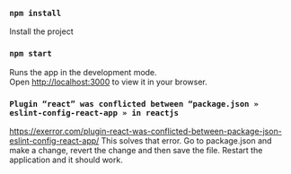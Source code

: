 ### `npm install`

Install the project


### `npm start`

Runs the app in the development mode.\
Open [http://localhost:3000](http://localhost:3000) to view it in your browser.

### `Plugin “react” was conflicted between “package.json » eslint-config-react-app » in reactjs`

https://exerror.com/plugin-react-was-conflicted-between-package-json-eslint-config-react-app/
This solves that error. Go to package.json and make a change, revert the change and then save the file. 
Restart the application and it should work. 
